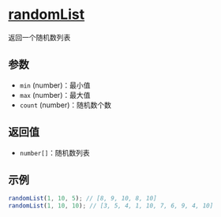 # [randomList](../../../src//random//randomlist.ts)

返回一个随机数列表

## 参数

- `min` (number)：最小值
- `max` (number)：最大值
- `count` (number)：随机数个数

## 返回值

- `number[]`：随机数列表

## 示例

```js
randomList(1, 10, 5); // [8, 9, 10, 8, 10]
randomList(1, 10, 10); // [3, 5, 4, 1, 10, 7, 6, 9, 4, 10]
```
